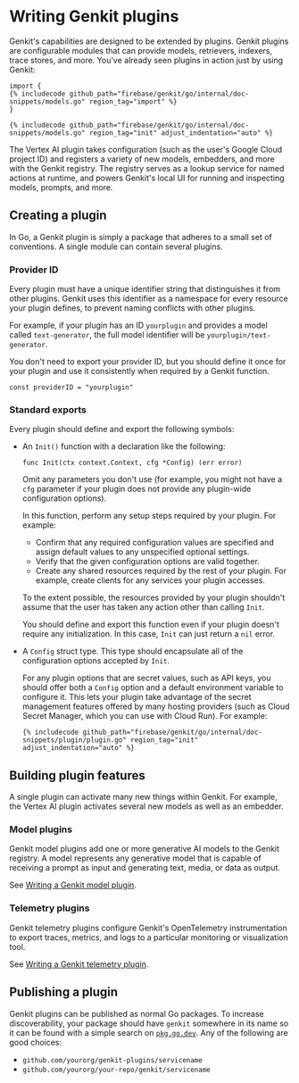 # Writing Genkit plugins

Genkit's capabilities are designed to be extended by plugins. Genkit
plugins are configurable modules that can provide models, retrievers, indexers,
trace stores, and more. You've already seen plugins in action just by using
Genkit:

```golang
import {
{% includecode github_path="firebase/genkit/go/internal/doc-snippets/models.go" region_tag="import" %}
}
```

```golang
{% includecode github_path="firebase/genkit/go/internal/doc-snippets/models.go" region_tag="init" adjust_indentation="auto" %}
```

The Vertex AI plugin takes configuration (such as the user's Google Cloud
project ID) and registers a variety of new models, embedders, and more with the
Genkit registry. The registry serves as a lookup service for named actions at
runtime, and powers Genkit's local UI for running and inspecting models,
prompts, and more.

## Creating a plugin

In Go, a Genkit plugin is simply a package that adheres to a small set of
conventions. A single module can contain several plugins.

### Provider ID

Every plugin must have a unique identifier string that distinguishes it from
other plugins. Genkit uses this identifier as a namespace for every resource
your plugin defines, to prevent naming conflicts with other plugins.

For example, if your plugin has an ID `yourplugin` and provides a model called
`text-generator`, the full model identifier will be `yourplugin/text-generator`.

You don't need to export your provider ID, but you should define it once for
your plugin and use it consistently when required by a Genkit function.

```golang
const providerID = "yourplugin"
```

### Standard exports

Every plugin should define and export the following symbols:

- An `Init()` function with a declaration like the following:

  ```golang
  func Init(ctx context.Context, cfg *Config) (err error)
  ```

  Omit any parameters you don't use (for example, you might not have a `cfg`
  parameter if your plugin does not provide any plugin-wide configuration
  options).

  In this function, perform any setup steps required by your plugin. For
  example:

  - Confirm that any required configuration values are specified and assign
    default values to any unspecified optional settings.
  - Verify that the given configuration options are valid together.
  - Create any shared resources required by the rest of your plugin. For
    example, create clients for any services your plugin accesses.

  To the extent possible, the resources provided by your plugin shouldn't
  assume that the user has taken any action other than calling `Init`.

  You should define and export this function even if your plugin doesn't require
  any initialization. In this case, `Init` can just return a `nil` error.

- A `Config` struct type. This type should encapsulate all of the configuration
  options accepted by `Init`.

  For any plugin options that are secret values, such as API keys, you should
  offer both a `Config` option and a default environment variable to configure
  it. This lets your plugin take advantage of the secret management features
  offered by many hosting providers (such as Cloud Secret Manager, which you can
  use with Cloud Run). For example:

  ```golang
  {% includecode github_path="firebase/genkit/go/internal/doc-snippets/plugin/plugin.go" region_tag="init" adjust_indentation="auto" %}
  ```

## Building plugin features

A single plugin can activate many new things within Genkit. For example, the
Vertex AI plugin activates several new models as well as an embedder.

### Model plugins

Genkit model plugins add one or more generative AI models to the Genkit
registry. A model represents any generative model that is capable of receiving a
prompt as input and generating text, media, or data as output.

See [Writing a Genkit model plugin](plugin-authoring-models).

### Telemetry plugins

Genkit telemetry plugins configure Genkit's OpenTelemetry instrumentation to
export traces, metrics, and logs to a particular monitoring or visualization
tool.

See [Writing a Genkit telemetry plugin](plugin-authoring-telemetry).

## Publishing a plugin

Genkit plugins can be published as normal Go packages. To increase
discoverability, your package should have `genkit` somewhere in its name so it
can be found with a simple search on
[`pkg.go.dev`](https://pkg.go.dev/search?q=genkit). Any of the following are
good choices:

- `github.com/yourorg/genkit-plugins/servicename`
- `github.com/yourorg/your-repo/genkit/servicename`
